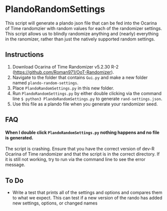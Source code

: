 # PlandoRandomSettings
This script will generate a plando json file that can be fed into the Ocarina of Time randomzier with random values for each of the randomizer settings.
This script allows us to blindly randomize anything and (nearly) everything in the ranomizer, rather than just the natively supported random settings.

## Instructions
1. Download Ocarina of Time Randomizer v5.2.30 R-2 (https://github.com/Roman971/OoT-Randomizer).
2. Navigate to the folder that contains `Gui.py` and make a new folder named `plando-random-settings`.
3. Place `PlandoRandomSettings.py` in this new folder.
4. Run `PlandoRandomSettings.py` by either double clicking via the command line `$ python3 PlandoRandomSettings.py` to generate `rand-settings.json`.
5. Use this file as a plando file when you generate your randomizer seed.

## FAQ
#### When I double click `PlandoRandomSettings.py` nothing happens and no file is generated.

The script is crashing. Ensure that you have the correct version of dev-R Ocarina of Time randomizer and that the script is in the correct directory. If it is still not working, try to run via the command line to see the error message.

## To Do
- Write a test that prints all of the settings and options and compares them to what we expect. This can test if a new version of the rando has added new settings, options, or changed names